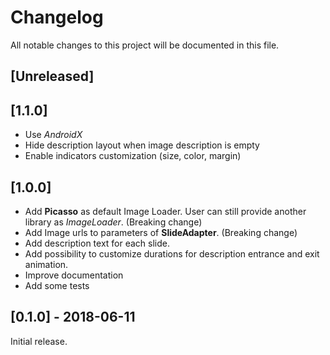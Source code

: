 # Changelog
All notable changes to this project will be documented in this file.

## [Unreleased]

## [1.1.0]

- Use *AndroidX*
- Hide description layout when image description is empty
- Enable indicators customization (size, color, margin)

## [1.0.0]

- Add **Picasso** as default Image Loader. User can still provide another library as *ImageLoader*. (Breaking change)
- Add Image urls to parameters of **SlideAdapter**. (Breaking change)
- Add description text for each slide.
- Add possibility to customize durations for description entrance and exit animation.
- Improve documentation
- Add some tests

## [0.1.0] - 2018-06-11

Initial release.
